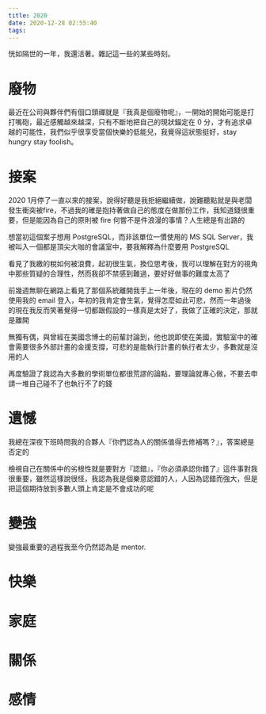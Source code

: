 ```yaml
---
title: 2020
date: 2020-12-28 02:55:40
tags:
---
```


恍如隔世的一年，我還活著。雜記這一些的某些時刻。

<!--more-->

# 廢物
最近在公司與夥伴們有個口頭禪就是『我真是個廢物呢』，一開始的開始可能是打打嘴砲，最近感觸越來越深，只有不斷地把自己的現狀錨定在 0 分，才有追求卓越的可能性，我們似乎很享受當個快樂的低能兒，我覺得這狀態挺好，stay hungry stay foolish。

# 接案
2020 1月停了一直以來的接案，說得好聽是我拒絕繼續做，說難聽點就是與老闆發生衝突被fire，不過我的確是抱持著做自己的態度在做那份工作，我知道錢很重要，但是能因為自己的原則被 fire 何嘗不是件浪漫的事情？人生總是有出路的

想當初這個案子想用 PostgreSQL，而非該單位一慣使用的 MS SQL Server，我被叫入一個都是頂尖大咖的會議室中，要我解釋為什麼要用 PostgreSQL

看見了我繳的稅如何被浪費，起初很生氣，換位思考後，我可以理解在對方的視角中那些質疑的合理性，然而我卻不禁感到難過，要好好做事的難度太高了

前幾週無聊在網路上看見了那個系統離開我手上一年後，現在的 demo 影片仍然使用我的 email 登入，年初的我肯定會生氣，覺得怎麼如此可悲，然而一年過後的現在我反而笑著覺得一切都跟假設的一樣真是太好了，我做了正確的決定，那就是離開

無獨有偶，與曾經在美國念博士的前輩討論到，他也說即使在美國，實驗室中的確會需要很多外部計畫的金援支撐，可悲的是能執行計畫的執行者太少，多數就是沒用的人

再度驗證了我認為大多數的學術單位都很荒謬的論點，要理論就專心做，不要去申請一堆自己碰不了也執行不了的錢

# 遺憾
我總在深夜下班時問我的合夥人『你們認為人的關係值得去修補嗎？』，答案總是否定的

檢視自己在關係中的劣根性就是要對方『認錯』，『你必須承認你錯了』這件事對我很重要，雖然這樣說很怪，我認為我是個樂意認錯的人，人因為認錯而強大，但是把這個期待放到多數人頭上肯定是不會成功的呢

# 變強
變強最重要的過程我至今仍然認為是 mentor.

# 快樂

# 家庭

# 關係

# 感情


